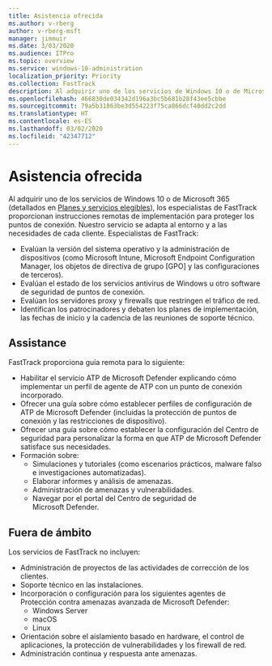 ```yaml
---
title: Asistencia ofrecida
ms.author: v-rberg
author: v-rberg-msft
manager: jimmuir
ms.date: 3/03/2020
ms.audience: ITPro
ms.topic: overview
ms.service: windows-10-administration
localization_priority: Priority
ms.collection: FastTrack
description: Al adquirir uno de los servicios de Windows 10 o de Microsoft 365, los especialistas de FastTrack proporcionan instrucciones remotas de implementación para proteger los puntos de conexión. Nuestro servicio se adapta al entorno y a las necesidades de cada cliente.
ms.openlocfilehash: 466830de034342d196a3bc5b681b28f43ee5cbbe
ms.sourcegitcommit: 79a5b31863be3d554223f75ca866dcf40dd2c2dd
ms.translationtype: HT
ms.contentlocale: es-ES
ms.lasthandoff: 03/02/2020
ms.locfileid: "42347712"
---
```

# <a name="assistance-offered"></a>Asistencia ofrecida  

Al adquirir uno de los servicios de Windows 10 o de Microsoft 365 (detallados en [Planes y servicios elegibles](M365-eligible-services-and-plans.md)), los especialistas de FastTrack proporcionan instrucciones remotas de implementación para proteger los puntos de conexión. Nuestro servicio se adapta al entorno y a las necesidades de cada cliente. Especialistas de FastTrack:
- Evalúan la versión del sistema operativo y la administración de dispositivos (como Microsoft Intune, Microsoft Endpoint Configuration Manager, los objetos de directiva de grupo [GPO] y las configuraciones de terceros).
- Evalúan el estado de los servicios antivirus de Windows u otro software de seguridad de puntos de conexión.
- Evalúan los servidores proxy y firewalls que restringen el tráfico de red.
- Identifican los patrocinadores y debaten los planes de implementación, las fechas de inicio y la cadencia de las reuniones de soporte técnico.

## <a name="assistance"></a>Assistance

FastTrack proporciona guía remota para lo siguiente:
- Habilitar el servicio ATP de Microsoft Defender explicando cómo implementar un perfil de agente de ATP con un punto de conexión incorporado.
- Ofrecer una guía sobre cómo establecer perfiles de configuración de ATP de Microsoft Defender (incluidas la protección de puntos de conexión y las restricciones de dispositivo).
- Ofrecer una guía sobre cómo establecer la configuración del Centro de seguridad para personalizar la forma en que ATP de Microsoft Defender satisface sus necesidades.
- Formación sobre:
    - Simulaciones y tutoriales (como escenarios prácticos, malware falso e investigaciones automatizadas).
    - Elaborar informes y análisis de amenazas.
    - Administración de amenazas y vulnerabilidades.
    - Navegar por el portal del Centro de seguridad de Microsoft Defender.

## <a name="out-of-scope"></a>Fuera de ámbito

Los servicios de FastTrack no incluyen:
- Administración de proyectos de las actividades de corrección de los clientes.
- Soporte técnico en las instalaciones.
- Incorporación o configuración para los siguientes agentes de Protección contra amenazas avanzada de Microsoft Defender:
   - Windows Server
   - macOS
   - Linux
- Orientación sobre el aislamiento basado en hardware, el control de aplicaciones, la protección de vulnerabilidades y los firewall de red.
- Administración continua y respuesta ante amenazas.

